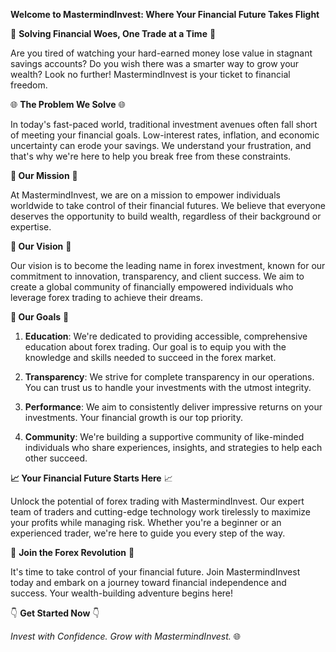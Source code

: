 
**Welcome to MastermindInvest: Where Your Financial Future Takes Flight**

🚀 **Solving Financial Woes, One Trade at a Time** 🚀

Are you tired of watching your hard-earned money lose value in stagnant savings accounts? Do you wish there was a smarter way to grow your wealth? Look no further! MastermindInvest is your ticket to financial freedom.


🌐 **The Problem We Solve** 🌐

In today's fast-paced world, traditional investment avenues often fall short of meeting your financial goals. Low-interest rates, inflation, and economic uncertainty can erode your savings. We understand your frustration, and that's why we're here to help you break free from these constraints.


**💼 Our Mission** 💼

At MastermindInvest, we are on a mission to empower individuals worldwide to take control of their financial futures. We believe that everyone deserves the opportunity to build wealth, regardless of their background or expertise.

**🌟 Our Vision** 🌟

Our vision is to become the leading name in forex investment, known for our commitment to innovation, transparency, and client success. We aim to create a global community of financially empowered individuals who leverage forex trading to achieve their dreams.


**🎯 Our Goals** 🎯

1. **Education**: We're dedicated to providing accessible, comprehensive education about forex trading. Our goal is to equip you with the knowledge and skills needed to succeed in the forex market.

2. **Transparency**: We strive for complete transparency in our operations. You can trust us to handle your investments with the utmost integrity.

3. **Performance**: We aim to consistently deliver impressive returns on your investments. Your financial growth is our top priority.

4. **Community**: We're building a supportive community of like-minded individuals who share experiences, insights, and strategies to help each other succeed.




**📈 Your Financial Future Starts Here** 📈

Unlock the potential of forex trading with MastermindInvest. Our expert team of traders and cutting-edge technology work tirelessly to maximize your profits while managing risk. Whether you're a beginner or an experienced trader, we're here to guide you every step of the way.

🌟 **Join the Forex Revolution** 🌟

It's time to take control of your financial future. Join MastermindInvest today and embark on a journey toward financial independence and success. Your wealth-building adventure begins here!

👇 **Get Started Now** 👇

*Invest with Confidence. Grow with MastermindInvest.* 🌐
